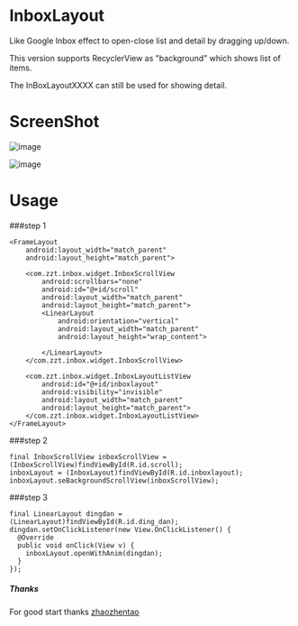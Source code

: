 # InboxLayout
Like Google Inbox effect to open-close list and detail by dragging up/down.

This version supports RecyclerView as "background" which shows list of items.

The InBoxLayoutXXXX can still be used for showing detail.

# ScreenShot
![image](https://raw.githubusercontent.com/zhaozhentao/InboxLayout/master/screenshot/pic.gif)

![image](https://github.com/zhaozhentao/InboxLayout/blob/master/screenshot/pic1.gif)

# Usage
###step 1 

    <FrameLayout
        android:layout_width="match_parent"
        android:layout_height="match_parent">
        
        <com.zzt.inbox.widget.InboxScrollView
            android:scrollbars="none"
            android:id="@+id/scroll"
            android:layout_width="match_parent"
            android:layout_height="match_parent">
            <LinearLayout
                android:orientation="vertical"
                android:layout_width="match_parent"
                android:layout_height="wrap_content">
                
            </LinearLayout>
        </com.zzt.inbox.widget.InboxScrollView>
        
        <com.zzt.inbox.widget.InboxLayoutListView
            android:id="@+id/inboxlayout"
            android:visibility="invisible"
            android:layout_width="match_parent"
            android:layout_height="match_parent">
        </com.zzt.inbox.widget.InboxLayoutListView>
    </FrameLayout>

###step 2

    final InboxScrollView inboxScrollView = (InboxScrollView)findViewById(R.id.scroll);
    inboxLayout = (InboxLayout)findViewById(R.id.inboxlayout);             
    inboxLayout.seBackgroundScrollView(inboxScrollView);  
    
    
###step 3
 
    final LinearLayout dingdan = (LinearLayout)findViewById(R.id.ding_dan);
    dingdan.setOnClickListener(new View.OnClickListener() {
      @Override
      public void onClick(View v) {
        inboxLayout.openWithAnim(dingdan); 
      }
    });

##### Thanks

For good start thanks [zhaozhentao](https://raw.githubusercontent.com/zhaozhentao/)

